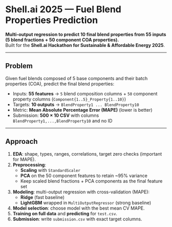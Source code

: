 
# Shell.ai 2025 — Fuel Blend Properties Prediction

**Multi-output regression to predict 10 final blend properties from 55 inputs (5 blend fractions + 50 component COA properties).**  
Built for the **Shell.ai Hackathon for Sustainable & Affordable Energy 2025**.

---

## Problem
Given fuel blends composed of 5 base components and their batch properties (COA), predict the final blend properties:
- Inputs: **55 features** → `5` blend composition columns + `50` component property columns (`Component{1..5}_Property{1..10}`)
- Targets: **10 outputs** → `BlendProperty1 ... BlendProperty10`
- Metric: **Mean Absolute Percentage Error (MAPE)** (lower is better)
- Submission: **500 × 10 CSV** with columns `BlendProperty1,...,BlendProperty10` and no ID

---
## Approach 
1. **EDA**: shape, types, ranges, correlations, target zero checks (important for MAPE).
2. **Preprocessing**:  
   - **Scaling** with `StandardScaler`  
   - **PCA** on the 50 component features to retain ~95% variance  
   - Keep scaled blend fractions + PCA components as the final feature set
3. **Modeling**: multi-output regression with cross-validation (MAPE):  
   - **Ridge** (fast baseline)  
   - **LightGBM** wrapped in `MultiOutputRegressor` (strong baseline)  
4. **Model selection**: choose model with the best mean CV MAPE.
5. **Training on full data** and **predicting** for `test.csv`.
6. **Submission**: write `submission.csv` with exact target columns.
